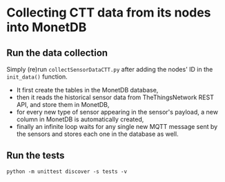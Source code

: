 # Collecting CTT data from its nodes into MonetDB

## Run the data collection

Simply (re)run `collectSensorDataCTT.py` after adding the nodes' ID in the `init_data()` function.

* It first create the tables in the MonetDB database,
* then it reads the historical sensor data from TheThingsNetwork REST API, and store them in MonetDB,
* for every new type of sensor appearing in the sensor's payload, a new column in MonetDB is automatically created,
* finally an infinite loop waits for any single new MQTT message sent by the sensors and stores each one in the database as well.


## Run the tests

```shell
python -m unittest discover -s tests -v
```